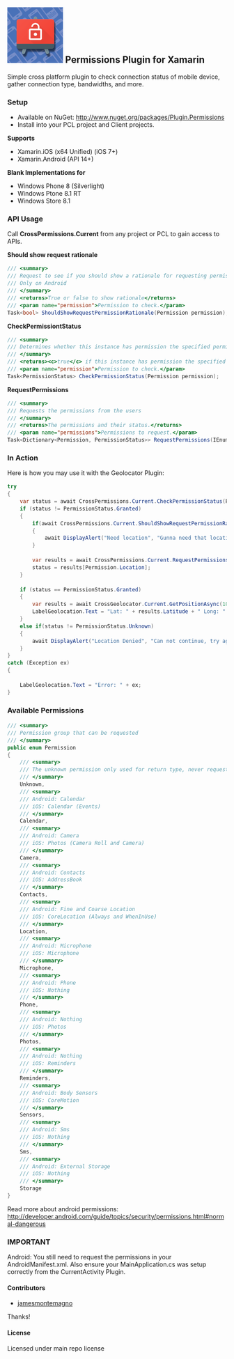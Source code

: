 ## ![](plugin_permissions.png) Permissions Plugin for Xamarin

Simple cross platform plugin to check connection status of mobile device, gather connection type, bandwidths, and more.

### Setup
* Available on NuGet: http://www.nuget.org/packages/Plugin.Permissions
* Install into your PCL project and Client projects.

**Supports**
* Xamarin.iOS (x64 Unified) (iOS 7+)
* Xamarin.Android (API 14+)

**Blank Implementations for**
* Windows Phone 8 (Silverlight)
* Windows Ptone 8.1 RT
* Windows Store 8.1


### API Usage

Call **CrossPermissions.Current** from any project or PCL to gain access to APIs.

**Should show request rationale**
```csharp
/// <summary>
/// Request to see if you should show a rationale for requesting permission
/// Only on Android
/// </summary>
/// <returns>True or false to show rationale</returns>
/// <param name="permission">Permission to check.</param>
Task<bool> ShouldShowRequestPermissionRationale(Permission permission);
```

**CheckPermissiontStatus**
```csharp
/// <summary>
/// Determines whether this instance has permission the specified permission.
/// </summary>
/// <returns><c>true</c> if this instance has permission the specified permission; otherwise, <c>false</c>.</returns>
/// <param name="permission">Permission to check.</param>
Task<PermissionStatus> CheckPermissionStatus(Permission permission);
```

**RequestPermissions**
```csharp
/// <summary>
/// Requests the permissions from the users
/// </summary>
/// <returns>The permissions and their status.</returns>
/// <param name="permissions">Permissions to request.</param>
Task<Dictionary<Permission, PermissionStatus>> RequestPermissions(IEnumerable<Permission> permissions);
```

### In Action
Here is how you may use it with the Geolocator Plugin:

```csharp
try
{
    var status = await CrossPermissions.Current.CheckPermissionStatus(Permission.Location);
    if (status != PermissionStatus.Granted)
    {
        if(await CrossPermissions.Current.ShouldShowRequestPermissionRationale(Permission.Location))
        {
            await DisplayAlert("Need location", "Gunna need that location", "OK");
        }

        var results = await CrossPermissions.Current.RequestPermissions(new[] {Permission.Location});
        status = results[Permission.Location];
    }

    if (status == PermissionStatus.Granted)
    {
        var results = await CrossGeolocator.Current.GetPositionAsync(10000);
        LabelGeolocation.Text = "Lat: " + results.Latitude + " Long: " + results.Longitude;
    }
    else if(status != PermissionStatus.Unknown)
    {
        await DisplayAlert("Location Denied", "Can not continue, try again.", "OK");
    }
}
catch (Exception ex)
{

    LabelGeolocation.Text = "Error: " + ex;
}
```

### Available Permissions
```csharp
/// <summary>
/// Permission group that can be requested
/// </summary>
public enum Permission
{
    /// <summary>
    /// The unknown permission only used for return type, never requested
    /// </summary>
    Unknown,
    /// <summary>
    /// Android: Calendar
    /// iOS: Calendar (Events)
    /// </summary>
    Calendar,
    /// <summary>
    /// Android: Camera
    /// iOS: Photos (Camera Roll and Camera)
    /// </summary>
    Camera,
    /// <summary>
    /// Android: Contacts
    /// iOS: AddressBook
    /// </summary>
    Contacts,
    /// <summary>
    /// Android: Fine and Coarse Location
    /// iOS: CoreLocation (Always and WhenInUse)
    /// </summary>
    Location,
    /// <summary>
    /// Android: Microphone
    /// iOS: Microphone
    /// </summary>
    Microphone,
    /// <summary>
    /// Android: Phone
    /// iOS: Nothing
    /// </summary>
    Phone,
    /// <summary>
    /// Android: Nothing
    /// iOS: Photos
    /// </summary>
    Photos,
    /// <summary>
    /// Android: Nothing
    /// iOS: Reminders
    /// </summary>
    Reminders,
    /// <summary>
    /// Android: Body Sensors
    /// iOS: CoreMotion
    /// </summary>
    Sensors,
    /// <summary>
    /// Android: Sms
    /// iOS: Nothing
    /// </summary>
    Sms,
    /// <summary>
    /// Android: External Storage
    /// iOS: Nothing
    /// </summary>
    Storage
}
```
Read more about android permissions: http://developer.android.com/guide/topics/security/permissions.html#normal-dangerous


### **IMPORTANT**
Android:
You still need to request the permissions in your AndroidManifest.xml. Also ensure your MainApplication.cs was setup correctly from the CurrentActivity Plugin.


#### Contributors
* [jamesmontemagno](https://github.com/jamesmontemagno)

Thanks!

#### License
Licensed under main repo license
